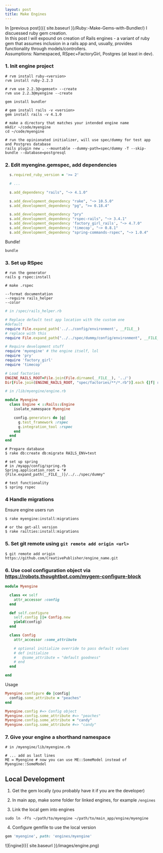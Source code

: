 ```yaml
---
layout: post
title: Make Engines
---
```

In [previous post]({{ site.baseurl }}/Ruby:-Make-Gems-with-Bundler/) I discuessed ruby gem creation.  
In this post I will expound on creation of Rails engines - a variant of ruby gem that assumes inclusion in a rails app and, usually, provides functionality through models/controllers.  
Assumptions: Namespaced, RSpec+FactoryGirl, Postgres (at least in dev).  

### 1. Init engine project

```
# rvm install ruby-<version>
rvm install ruby-2.2.3

# rvm use 2.2.3@<gemset> --create
rvm use 2.2.3@myengine --create

gem install bundler

# gem install rails -v <version>
gem install rails -v 4.1.0

# make a directory that matches your intended engine name
mkdir ~/code/myengine
cd ~/code/myengine

# run the opinionated initializer, will use spec/dummy for test app and Postgres database
rails plugin new . --mountable --dummy-path=spec/dummy -T --skip-bundle --database=postgresql
```

### 2. Edit myengine.gemspec, add dependencies

```ruby
  s.required_ruby_version = '>= 2'

  # ...

  s.add_dependency "rails", "~> 4.1.0"

  s.add_development_dependency "rake", "~> 10.5.0"  
  s.add_development_dependency "pg", ">= 0.18.4"

  s.add_development_dependency "pry"
  s.add_development_dependency "rspec-rails", "~> 3.4.1"
  s.add_development_dependency 'factory_girl_rails', "~> 4.7.0"
  s.add_development_dependency 'timecop', "~> 0.8.1"
  s.add_development_dependency "spring-commands-rspec", "~> 1.0.4"

```

Bundle!
```
bundle
```

### 3. Set up RSpec

```
# run the generator
rails g rspec:install

# make .rspec

--format documentation
--require rails_helper
--color
```

```ruby
# in /spec/rails_helper.rb

# Replace default test app location with the custom one
#default
require File.expand_path('../../config/environment', __FILE__)
# replace with this
require File.expand_path("../../spec/dummy/config/environment", __FILE__)

# Require development stuff
require 'myengine' # the engine itself, lol
require 'pry'
require 'factory_girl'
require 'timecop'

# Load factories
ENGINE_RAILS_ROOT=File.join(File.dirname(__FILE__), '../')
Dir[File.join(ENGINE_RAILS_ROOT, "spec/factories/**/*.rb")].each {|f| require f }
```

```ruby
# in /lib/myengine/engine.rb

module Myengine
  class Engine < ::Rails::Engine
    isolate_namespace Myengine

    config.generators do |g|
      g.test_framework :rspec
      g.integration_tool :rspec
    end
  end
end
```

```
# Prepare database
$ rake db:create db:migrate RAILS_ENV=test

# set up spring
# in /myapp/config/spring.rb
Spring.application_root = "#{File.expand_path(__FILE__)}/../../spec/dummy"

# test functionality
$ spring rspec
```

### 4 Handle migrations
Ensure engine users run

```
$ rake myengine:install:migrations

# or the get-all version
$ rake railties:install:migrations
```

### 5. Set git remote using `git remote add origin <url>`

```
$ git remote add origin https://github.com/CreativePublisher/engine_name.git
```

### 6. Use cool configuration object via https://robots.thoughtbot.com/mygem-configure-block
```ruby
module Myengine

  class << self
    attr_accessor :config
  end

  def self.configure
    self.config ||= Config.new
    yield(config)
  end

  class Config
    attr_accessor :some_attribute

    # optional initialize override to pass default values
    # def initialize
    #   @some_attribute = "default goodness"
    # end
  end

end
```

Usage

```ruby
Myengine.configure do |config|
  config.some_attribute = "peaches"
end

Myengine.config #=> Config object
Myengine.config.some_attribute #=> "peaches"
Myengine.config.some_attribute = "candy"
Myengine.config.some_attribute #=> "candy"
```

### 7. Give your engine a shorthand namespace

```
# in /myengine/lib/myengine.rb

# ... add as last lines
ME = Myengine # now you can use ME::SomeModel instead of Myengine::SomeModel
```



## Local Development

1. Get the gem locally (you probably have it if you are the developer)

2. In main app, make some folder for linked engines, for example `/engines`

3. Link the local gem into engines

```
sudo ln -Ffs ~/path/to/myengine ~/path/to/main_app/engine/myengine
```

4. Configure gemfile to use the local version

```ruby
gem 'myengine', path: 'engines/myengine'
```

![Engine]({{ site.baseurl }}/images/engine.png)
